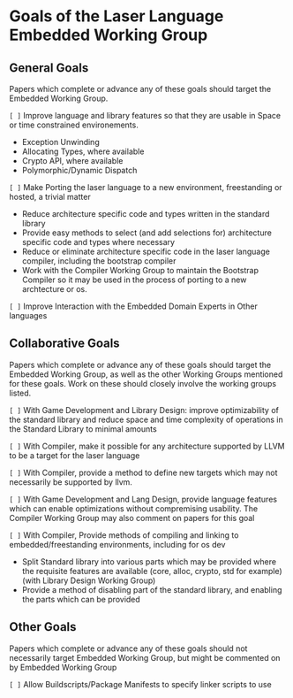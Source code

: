 # Goals of the Laser Language Embedded Working Group

## General Goals

Papers which complete or advance any of these goals should target the Embedded Working Group.

`[ ]` Improve language and library features so that they are usable in Space or time constrained environements. 
* Exception Unwinding 
* Allocating Types, where available
* Crypto API, where available
* Polymorphic/Dynamic Dispatch

`[ ]` Make Porting the laser language to a new environment, freestanding or hosted, a trivial matter
* Reduce architecture specific code and types written in the standard library
* Provide easy methods to select (and add selections for) architecture specific code and types where necessary
* Reduce or eliminate architecture specific code in the laser language compiler, including the bootstrap compiler
* Work with the Compiler Working Group to maintain the Bootstrap Compiler so it may be used in the process of porting to a new archtecture or os.

`[ ]` Improve Interaction with the Embedded Domain Experts in Other languages

## Collaborative Goals

Papers which complete or advance any of these goals should target the Embedded Working Group, as well as the other Working Groups mentioned for these goals. 
Work on these should closely involve the working groups listed. 

`[ ]` With Game Development and Library Design: improve optimizability of the standard library and reduce space and time complexity of operations in the Standard Library to minimal amounts

`[ ]` With Compiler, make it possible for any architecture supported by LLVM to be a target for the laser language

`[ ]` With Compiler, provide a method to define new targets which may not necessarily be supported by llvm. 

`[ ]` With Game Development and Lang Design, provide language features which can enable optimizations without compremising usability. The Compiler Working Group may also comment on papers for this goal

`[ ]` With Compiler, Provide methods of compiling and linking to embedded/freestanding environments, including for os dev
* Split Standard library into various parts which may be provided where the requisite features are available (core, alloc, crypto, std for example) (with Library Design Working Group)
* Provide a method of disabling part of the standard library, and enabling the parts which can be provided

## Other Goals

Papers which complete or advance any of these goals should not necessarily target Embedded Working Group, but might be commented on by Embedded Working Group

`[ ]` Allow Buildscripts/Package Manifests to specify linker scripts to use


